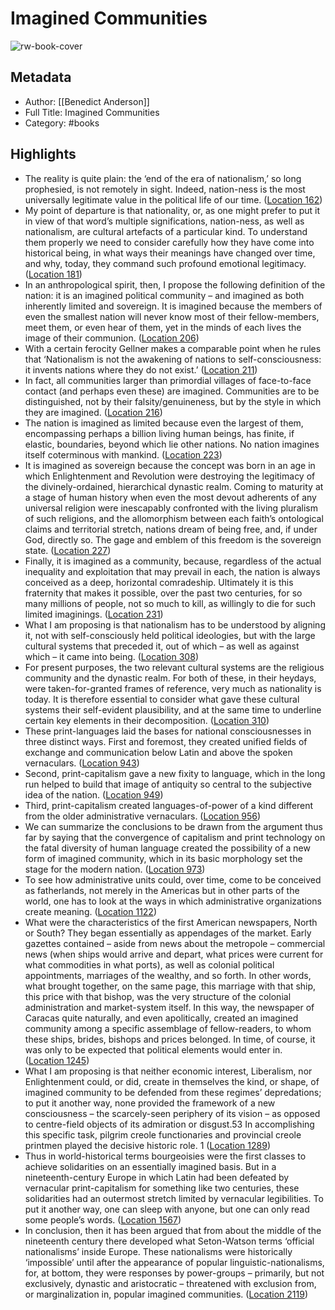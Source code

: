 # Imagined Communities

![rw-book-cover](https://images-na.ssl-images-amazon.com/images/I/61G-RcbzxNL._SL200_.jpg)

## Metadata
- Author: [[Benedict Anderson]]
- Full Title: Imagined Communities
- Category: #books

## Highlights
- The reality is quite plain: the ‘end of the era of nationalism,’ so long prophesied, is not remotely in sight. Indeed, nation-ness is the most universally legitimate value in the political life of our time. ([Location 162](https://readwise.io/to_kindle?action=open&asin=B004OA6KII&location=162))
- My point of departure is that nationality, or, as one might prefer to put it in view of that word’s multiple significations, nation-ness, as well as nationalism, are cultural artefacts of a particular kind. To understand them properly we need to consider carefully how they have come into historical being, in what ways their meanings have changed over time, and why, today, they command such profound emotional legitimacy. ([Location 181](https://readwise.io/to_kindle?action=open&asin=B004OA6KII&location=181))
- In an anthropological spirit, then, I propose the following definition of the nation: it is an imagined political community – and imagined as both inherently limited and sovereign. It is imagined because the members of even the smallest nation will never know most of their fellow-members, meet them, or even hear of them, yet in the minds of each lives the image of their communion. ([Location 206](https://readwise.io/to_kindle?action=open&asin=B004OA6KII&location=206))
- With a certain ferocity Gellner makes a comparable point when he rules that ‘Nationalism is not the awakening of nations to self-consciousness: it invents nations where they do not exist.’ ([Location 211](https://readwise.io/to_kindle?action=open&asin=B004OA6KII&location=211))
- In fact, all communities larger than primordial villages of face-to-face contact (and perhaps even these) are imagined. Communities are to be distinguished, not by their falsity/genuineness, but by the style in which they are imagined. ([Location 216](https://readwise.io/to_kindle?action=open&asin=B004OA6KII&location=216))
- The nation is imagined as limited because even the largest of them, encompassing perhaps a billion living human beings, has finite, if elastic, boundaries, beyond which lie other nations. No nation imagines itself coterminous with mankind. ([Location 223](https://readwise.io/to_kindle?action=open&asin=B004OA6KII&location=223))
- It is imagined as sovereign because the concept was born in an age in which Enlightenment and Revolution were destroying the legitimacy of the divinely-ordained, hierarchical dynastic realm. Coming to maturity at a stage of human history when even the most devout adherents of any universal religion were inescapably confronted with the living pluralism of such religions, and the allomorphism between each faith’s ontological claims and territorial stretch, nations dream of being free, and, if under God, directly so. The gage and emblem of this freedom is the sovereign state. ([Location 227](https://readwise.io/to_kindle?action=open&asin=B004OA6KII&location=227))
- Finally, it is imagined as a community, because, regardless of the actual inequality and exploitation that may prevail in each, the nation is always conceived as a deep, horizontal comradeship. Ultimately it is this fraternity that makes it possible, over the past two centuries, for so many millions of people, not so much to kill, as willingly to die for such limited imaginings. ([Location 231](https://readwise.io/to_kindle?action=open&asin=B004OA6KII&location=231))
- What I am proposing is that nationalism has to be understood by aligning it, not with self-consciously held political ideologies, but with the large cultural systems that preceded it, out of which – as well as against which – it came into being. ([Location 308](https://readwise.io/to_kindle?action=open&asin=B004OA6KII&location=308))
- For present purposes, the two relevant cultural systems are the religious community and the dynastic realm. For both of these, in their heydays, were taken-for-granted frames of reference, very much as nationality is today. It is therefore essential to consider what gave these cultural systems their self-evident plausibility, and at the same time to underline certain key elements in their decomposition. ([Location 310](https://readwise.io/to_kindle?action=open&asin=B004OA6KII&location=310))
- These print-languages laid the bases for national consciousnesses in three distinct ways. First and foremost, they created unified fields of exchange and communication below Latin and above the spoken vernaculars. ([Location 943](https://readwise.io/to_kindle?action=open&asin=B004OA6KII&location=943))
- Second, print-capitalism gave a new fixity to language, which in the long run helped to build that image of antiquity so central to the subjective idea of the nation. ([Location 949](https://readwise.io/to_kindle?action=open&asin=B004OA6KII&location=949))
- Third, print-capitalism created languages-of-power of a kind different from the older administrative vernaculars. ([Location 956](https://readwise.io/to_kindle?action=open&asin=B004OA6KII&location=956))
- We can summarize the conclusions to be drawn from the argument thus far by saying that the convergence of capitalism and print technology on the fatal diversity of human language created the possibility of a new form of imagined community, which in its basic morphology set the stage for the modern nation. ([Location 973](https://readwise.io/to_kindle?action=open&asin=B004OA6KII&location=973))
- To see how administrative units could, over time, come to be conceived as fatherlands, not merely in the Americas but in other parts of the world, one has to look at the ways in which administrative organizations create meaning. ([Location 1122](https://readwise.io/to_kindle?action=open&asin=B004OA6KII&location=1122))
- What were the characteristics of the first American newspapers, North or South? They began essentially as appendages of the market. Early gazettes contained – aside from news about the metropole – commercial news (when ships would arrive and depart, what prices were current for what commodities in what ports), as well as colonial political appointments, marriages of the wealthy, and so forth. In other words, what brought together, on the same page, this marriage with that ship, this price with that bishop, was the very structure of the colonial administration and market-system itself. In this way, the newspaper of Caracas quite naturally, and even apolitically, created an imagined community among a specific assemblage of fellow-readers, to whom these ships, brides, bishops and prices belonged. In time, of course, it was only to be expected that political elements would enter in. ([Location 1245](https://readwise.io/to_kindle?action=open&asin=B004OA6KII&location=1245))
- What I am proposing is that neither economic interest, Liberalism, nor Enlightenment could, or did, create in themselves the kind, or shape, of imagined community to be defended from these regimes’ depredations; to put it another way, none provided the framework of a new consciousness – the scarcely-seen periphery of its vision – as opposed to centre-field objects of its admiration or disgust.53 In accomplishing this specific task, pilgrim creole functionaries and provincial creole printmen played the decisive historic role. 1 ([Location 1289](https://readwise.io/to_kindle?action=open&asin=B004OA6KII&location=1289))
- Thus in world-historical terms bourgeoisies were the first classes to achieve solidarities on an essentially imagined basis. But in a nineteenth-century Europe in which Latin had been defeated by vernacular print-capitalism for something like two centuries, these solidarities had an outermost stretch limited by vernacular legibilities. To put it another way, one can sleep with anyone, but one can only read some people’s words. ([Location 1567](https://readwise.io/to_kindle?action=open&asin=B004OA6KII&location=1567))
- In conclusion, then it has been argued that from about the middle of the nineteenth century there developed what Seton-Watson terms ‘official nationalisms’ inside Europe. These nationalisms were historically ‘impossible’ until after the appearance of popular linguistic-nationalisms, for, at bottom, they were responses by power-groups – primarily, but not exclusively, dynastic and aristocratic – threatened with exclusion from, or marginalization in, popular imagined communities. ([Location 2119](https://readwise.io/to_kindle?action=open&asin=B004OA6KII&location=2119))
